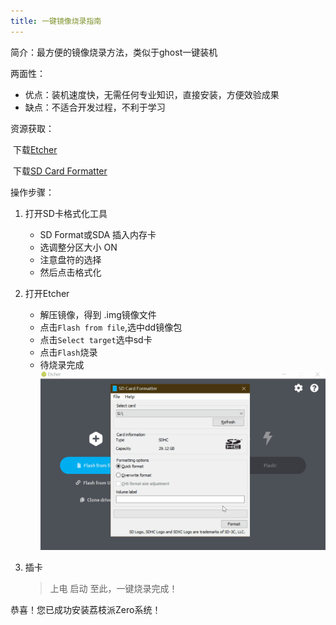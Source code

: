 ```yaml
---
title: 一键镜像烧录指南
---
```


简介：最方便的镜像烧录方法，类似于ghost一键装机

两面性：

- 优点：装机速度快，无需任何专业知识，直接安装，方便效验成果
- 缺点：不适合开发过程，不利于学习

资源获取：

​	下载[Etcher](https://www.balena.io/etcher/ "Etcher")

​	下载[SD Card Formatter](https://www.sdcard.org/downloads/formatter/eula_windows/SDCardFormatterv5_WinEN.zip "SDCardFormatter")

操作步骤：

1.  打开SD卡格式化工具

    - SD Format或SDA 插入内存卡
    - 选调整分区大小 ON
    - 注意盘符的选择
    - 然后点击格式化

2.  打开Etcher

    - 解压镜像，得到 .img镜像文件
    - 点击`Flash from file`,选中dd镜像包
    - 点击`Select target`选中sd卡
    - 点击`Flash`烧录
    - 待烧录完成
    ![95133](https://raw.githubusercontent.com/USTHzhanglu/picture/main/img/95133.gif)

3.  插卡

    > 上电
    > 启动
    > 至此，一键烧录完成！



恭喜！您已成功安装荔枝派Zero系统！
